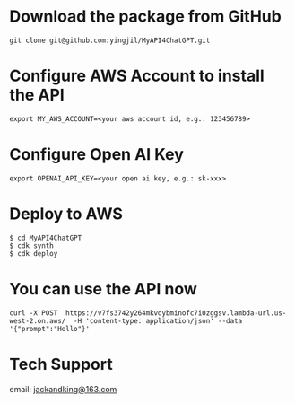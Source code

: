 # Download the package from GitHub

```git clone git@github.com:yingjil/MyAPI4ChatGPT.git```

# Configure AWS Account to install the API

```
export MY_AWS_ACCOUNT=<your aws account id, e.g.: 123456789>
```

# Configure Open AI Key

```
export OPENAI_API_KEY=<your open ai key, e.g.: sk-xxx>
```

# Deploy to AWS

```
$ cd MyAPI4ChatGPT
$ cdk synth
$ cdk deploy
```

# You can use the API now

```
curl -X POST  https://v7fs3742y264mkvdybminofc7i0zggsv.lambda-url.us-west-2.on.aws/  -H 'content-type: application/json' --data '{"prompt":"Hello"}'
```

# Tech Support

email: jackandking@163.com
